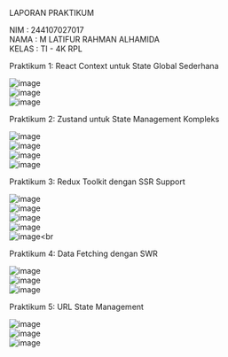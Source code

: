 LAPORAN PRAKTIKUM <br>

NIM : 244107027017<br>
NAMA : M LATIFUR RAHMAN ALHAMIDA<br>
KELAS : TI - 4K RPL<br>

Praktikum 1: React Context untuk State Global Sederhana

![image](https://github.com/user-attachments/assets/5e760a50-ddc8-47de-85d8-17f646927609) <br>
![image](https://github.com/user-attachments/assets/142b0117-64c8-4c3b-80e6-d6f15b2341ec) <br>
![image](https://github.com/user-attachments/assets/66a58dd4-1050-450f-991d-6b54623b3d9d) <br>

Praktikum 2: Zustand untuk State Management Kompleks <br>

![image](https://github.com/user-attachments/assets/9180f254-dd8a-4813-92d5-c76ec6e1c2cb) <br>
![image](https://github.com/user-attachments/assets/6194ef35-b9b6-4499-8cf6-685567ca0e0c)<br>
![image](https://github.com/user-attachments/assets/87565b38-1586-420b-953e-7725fd0c47bb) <br>
![image](https://github.com/user-attachments/assets/01deacfb-2dd0-4877-8a7c-306c1a453dbc)<br>

Praktikum 3: Redux Toolkit dengan SSR Support<br>

![image](https://github.com/user-attachments/assets/a10e3c5d-f387-4b2b-a7e7-e36e2e617ced)<br>
![image](https://github.com/user-attachments/assets/0fd7a78f-2c86-44dd-8f7c-59a036c43331)<br>
![image](https://github.com/user-attachments/assets/5d0c1a34-d1bf-4b59-a4f2-630175e1b7f7)<br>
![image](https://github.com/user-attachments/assets/23f6d434-c229-4677-a5cb-af6d9a72b56f)<br>
![image](https://github.com/user-attachments/assets/a905e79f-a128-4aea-8601-a9ec2660a3cc)<br

Praktikum 4: Data Fetching dengan SWR<br>

![image](https://github.com/user-attachments/assets/fbc89487-c874-4630-a09f-22860d3a0330)<br>
![image](https://github.com/user-attachments/assets/b835e722-f694-432f-ba48-8365d8e56c6d)<br>
![image](https://github.com/user-attachments/assets/9c17bf80-dca8-4801-8ee9-94e9944d7412)<br>

Praktikum 5: URL State Management<br>


![image](https://github.com/user-attachments/assets/c2548919-f74f-4ed0-9b5f-5204fc8d577a)<br>
![image](https://github.com/user-attachments/assets/3a8a26cd-bc97-48a8-811e-ee9830504d20)<br>
![image](https://github.com/user-attachments/assets/ae818968-ac9d-4830-9cf8-ddff4a136d17)<br>

















   
